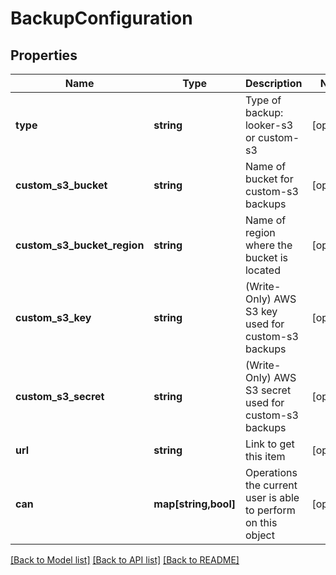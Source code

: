 # BackupConfiguration

## Properties
Name | Type | Description | Notes
------------ | ------------- | ------------- | -------------
**type** | **string** | Type of backup: looker-s3 or custom-s3 | [optional] 
**custom_s3_bucket** | **string** | Name of bucket for custom-s3 backups | [optional] 
**custom_s3_bucket_region** | **string** | Name of region where the bucket is located | [optional] 
**custom_s3_key** | **string** | (Write-Only) AWS S3 key used for custom-s3 backups | [optional] 
**custom_s3_secret** | **string** | (Write-Only) AWS S3 secret used for custom-s3 backups | [optional] 
**url** | **string** | Link to get this item | [optional] 
**can** | **map[string,bool]** | Operations the current user is able to perform on this object | [optional] 

[[Back to Model list]](../README.md#documentation-for-models) [[Back to API list]](../README.md#documentation-for-api-endpoints) [[Back to README]](../README.md)


